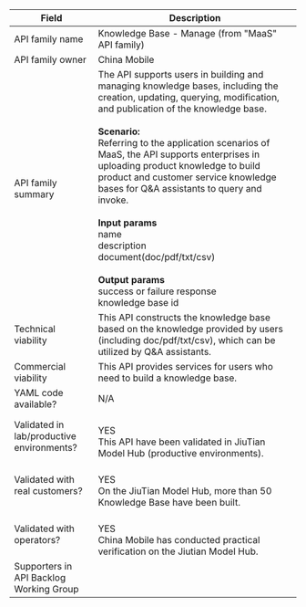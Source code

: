 | **Field** | Description | 
| ---- | ----- |
| API family name | Knowledge Base - Manage (from "MaaS" API family) |
| API family owner| China Mobile  |
| API family summary | The API supports users in building and managing knowledge bases, including the creation, updating, querying, modification, and publication of the knowledge base.<br><br>**Scenario:**<br>Referring to the application scenarios of MaaS, the API supports enterprises in uploading product knowledge to build product and customer service knowledge bases for Q&A assistants to query and invoke.<br><br>**Input params**<br>name<br>description<br>document(doc/pdf/txt/csv)<br><br>**Output params**<br>success or failure response<br>knowledge base id<br>
| Technical viability | This API constructs the knowledge base based on the knowledge provided by users (including doc/pdf/txt/csv), which can be utilized by Q&A assistants. | 
| Commercial viability | This API provides services for users who need to build a knowledge base.|
| YAML code available? | N/A <br>|
| Validated in lab/productive environments? | <br>YES<br> This API have been validated in JiuTian Model Hub (productive environments).<br> |
| Validated with real customers? | <br>YES<br>On the JiuTian Model Hub, more than 50 Knowledge Base have been built. <br>|
| Validated with operators? | <br>YES<br>China Mobile has conducted practical verification on the Jiutian Model Hub. <br> |
| Supporters in API Backlog Working Group |  |